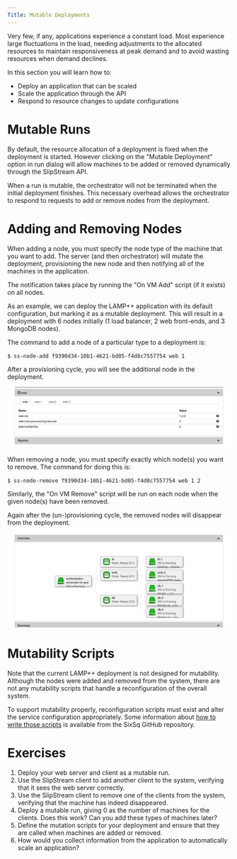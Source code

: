 ```yaml
---
Title: Mutable Deployments
---
```


Very few, if any, applications experience a constant load.  Most
experience large fluctuations in the load, needing adjustments to the
allocated resources to maintain responsiveness at peak demand and to
avoid wasting resources when demand declines.

In this section you will learn how to:

  - Deploy an application that can be scaled
  - Scale the application through the API
  - Respond to resource changes to update configurations

# Mutable Runs

By default, the resource allocation of a deployment is fixed when the
deployment is started.  However clicking on the "Mutable Deployment"
option in run dialog will allow machines to be added or removed
dynamically through the SlipStream API.

When a run is mutable, the orchestrator will not be terminated when
the initial deployment finishes.  This necessary overhead allows the
orchestrator to respond to requests to add or remove nodes from the
deployment.

# Adding and Removing Nodes

When adding a node, you must specify the node type of the machine that
you want to add.  The server (and then orchestrator) will mutate the
deployment, provisioning the new node and then notifying all of the
machines in the application.

The notification takes place by running the "On VM Add" script (if it
exists) on all nodes.

As an example, we can deploy the LAMP++ application with its default
configuration, but marking it as a mutable deployment.  This will
result in a deployment with 6 nodes initially (1 load balancer, 2 web
front-ends, and 3 MongoDB nodes). 

The command to add a node of a particular type to a deployment is:

    $ ss-node-add f9390d34-10b1-4621-bd05-f4d8c7557754 web 1

After a provisioning cycle, you will see the additional node in the
deployment. 

![LAMP with 1 New Web Node](images/screenshot-lamp-scale-up.png)

When removing a node, you must specify exactly which node(s) you want
to remove.  The command for doing this is:

    $ ss-node-remove f9390d34-10b1-4621-bd05-f4d8c7557754 web 1 2

Similarly, the "On VM Remove" script will be run on each node when the
given node(s) have been removed.

Again after the (un-)provisioning cycle, the removed nodes will
disappear from the deployment. 

![LAMP with Web Nodes Removed](images/screenshot-lamp-scale-down.png)

# Mutability Scripts

Note that the current LAMP++ deployment is not designed for
mutability.  Although the nodes were added and removed from the
system, there are not any mutability scripts that handle a
reconfiguration of the overall system.

To support mutability properly, reconfiguration scripts must exist and
alter the service configuration appropriately.  Some information about
[how to write those scripts][mutability-scripts] is available from the
SixSq GitHub repository.

# Exercises

  1. Deploy your web server and client as a mutable run.
  2. Use the SlipStream client to add another client to the system,
     verifying that it sees the web server correctly. 
  3. Use the SlipStream client to remove one of the clients from the
     system, verifying that the machine has indeed disappeared.
  4. Deploy a mutable run, giving 0 as the number of machines for the
     clients.  Does this work?  Can you add these types of machines
     later? 
  5. Define the mutation scripts for your deployment and ensure that
     they are called when machines are added or removed.
  6. How would you collect information from the application to 
     automatically scale an application?

[mutability-scripts]: https://github.com/slipstream/SlipStreamClient/tree/master/client
